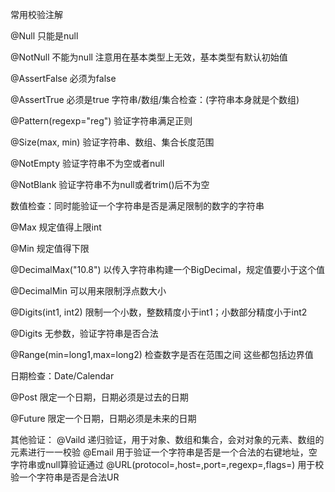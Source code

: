 常用校验注解

@Null 只能是null

@NotNull 不能为null 注意用在基本类型上无效，基本类型有默认初始值

@AssertFalse 必须为false

@AssertTrue 必须是true
字符串/数组/集合检查：(字符串本身就是个数组)

@Pattern(regexp="reg") 验证字符串满足正则

@Size(max, min) 验证字符串、数组、集合长度范围

@NotEmpty 验证字符串不为空或者null

@NotBlank 验证字符串不为null或者trim()后不为空

数值检查：同时能验证一个字符串是否是满足限制的数字的字符串

@Max 规定值得上限int

@Min 规定值得下限

@DecimalMax("10.8") 以传入字符串构建一个BigDecimal，规定值要小于这个值

@DecimalMin 可以用来限制浮点数大小

@Digits(int1, int2) 限制一个小数，整数精度小于int1；小数部分精度小于int2

@Digits 无参数，验证字符串是否合法

@Range(min=long1,max=long2) 检查数字是否在范围之间
这些都包括边界值

日期检查：Date/Calendar

@Post 限定一个日期，日期必须是过去的日期

@Future 限定一个日期，日期必须是未来的日期

其他验证：
@Vaild 递归验证，用于对象、数组和集合，会对对象的元素、数组的元素进行一一校验
@Email 用于验证一个字符串是否是一个合法的右键地址，空字符串或null算验证通过
@URL(protocol=,host=,port=,regexp=,flags=) 用于校验一个字符串是否是合法UR